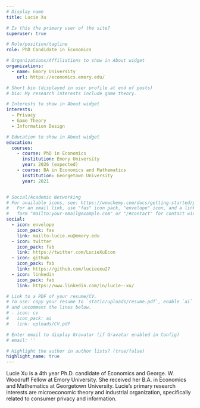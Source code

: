 ```yaml
---
# Display name
title: Lucie Xu

# Is this the primary user of the site?
superuser: true

# Role/position/tagline
role: PhD Candidate in Economics

# Organizations/Affiliations to show in About widget
organizations:
  - name: Emory University
    url: https://economics.emory.edu/

# Short bio (displayed in user profile at end of posts)
# bio: My research interests include game theory.

# Interests to show in About widget
interests:
  - Privacy
  - Game Theory
  - Information Design

# Education to show in About widget
education:
  courses:
    - course: PhD in Economics
      institution: Emory University
      year: 2026 (expected)
    - course: BA in Economics and Mathematics
      institution: Georgetown University
      year: 2021 


# Social/Academic Networking
# For available icons, see: https://wowchemy.com/docs/getting-started/page-builder/#icons
#   For an email link, use "fas" icon pack, "envelope" icon, and a link in the
#   form "mailto:your-email@example.com" or "/#contact" for contact widget.
social:
  - icon: envelope
    icon_pack: fas
    link: mailto:lucie.xu@emory.edu
  - icon: twitter
    icon_pack: fab
    link: https://twitter.com/LucieXuEcon
  - icon: github
    icon_pack: fab
    link: https://github.com/lucieexu27
  - icon: linkedin
    icon_pack: fab
    link: https://www.linkedin.com/in/lucie--xu/

# Link to a PDF of your resume/CV.
# To use: copy your resume to `static/uploads/resume.pdf`, enable `ai` icons in `params.toml`,
# and uncomment the lines below.
# - icon: cv
#   icon_pack: ai
#   link: uploads/CV.pdf

# Enter email to display Gravatar (if Gravatar enabled in Config)
# email: ''

# Highlight the author in author lists? (true/false)
highlight_name: true
---
```


Lucie Xu is a 4th year Ph.D. candidate of Economics and George. W. Woodruff Fellow at Emory University. She received her B.A. in Economics and Mathematics at Georgetown University. Lucie’s primary research interests are microeconomic theory and industrial organization, specifically related to consumer privacy and information. 

